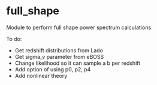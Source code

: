 # full_shape
Module to perform full shape power spectrum calculations

To do: 

- Get redshift distributions from Lado
- Get sigma_v parameter from eBOSS
- Change likelihood so it can sample a b per redshift
- Add option of using p0, p2, p4 
- Add nonlinear theory
